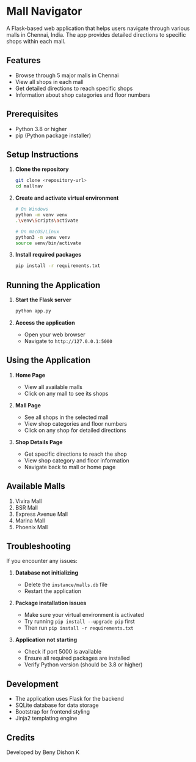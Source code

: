 # Mall Navigator

A Flask-based web application that helps users navigate through various malls in Chennai, India. The app provides detailed directions to specific shops within each mall.

## Features

- Browse through 5 major malls in Chennai
- View all shops in each mall
- Get detailed directions to reach specific shops
- Information about shop categories and floor numbers

## Prerequisites

- Python 3.8 or higher
- pip (Python package installer)

## Setup Instructions

1. **Clone the repository**

   ```bash
   git clone <repository-url>
   cd mallnav
   ```

2. **Create and activate virtual environment**

   ```bash
   # On Windows
   python -m venv venv
   .\venv\Scripts\activate

   # On macOS/Linux
   python3 -m venv venv
   source venv/bin/activate
   ```

3. **Install required packages**
   ```bash
   pip install -r requirements.txt
   ```

## Running the Application

1. **Start the Flask server**

   ```bash
   python app.py
   ```

2. **Access the application**
   - Open your web browser
   - Navigate to `http://127.0.0.1:5000`

## Using the Application

1. **Home Page**

   - View all available malls
   - Click on any mall to see its shops

2. **Mall Page**

   - See all shops in the selected mall
   - View shop categories and floor numbers
   - Click on any shop for detailed directions

3. **Shop Details Page**
   - Get specific directions to reach the shop
   - View shop category and floor information
   - Navigate back to mall or home page

## Available Malls

1. Vivira Mall
2. BSR Mall
3. Express Avenue Mall
4. Marina Mall
5. Phoenix Mall

## Troubleshooting

If you encounter any issues:

1. **Database not initializing**

   - Delete the `instance/malls.db` file
   - Restart the application

2. **Package installation issues**

   - Make sure your virtual environment is activated
   - Try running `pip install --upgrade pip` first
   - Then run `pip install -r requirements.txt`

3. **Application not starting**
   - Check if port 5000 is available
   - Ensure all required packages are installed
   - Verify Python version (should be 3.8 or higher)

## Development

- The application uses Flask for the backend
- SQLite database for data storage
- Bootstrap for frontend styling
- Jinja2 templating engine

## Credits

Developed by Beny Dishon K
